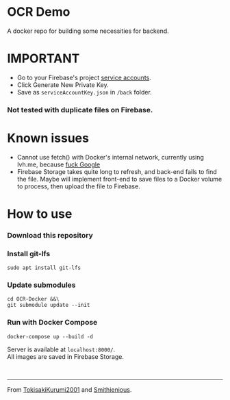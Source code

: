 # OCR Demo
A docker repo for building some necessities for backend.

# IMPORTANT
- Go to your Firebase's project [service accounts](https://console.firebase.google.com/project/_/settings/serviceaccounts/adminsdk).
- Click Generate New Private Key.
- Save as `serviceAccountKey.json` in `/back` folder.
### Not tested with duplicate files on Firebase.

# Known issues
- Cannot use fetch() with Docker's internal network, currently using lvh.me, because [fuck Google](https://bugs.chromium.org/p/chromium/issues/detail?id=67743)
- Firebase Storage takes quite long to refresh, and back-end fails to find the file. Maybe will implement front-end to save files to a Docker volume to process, then upload the file to Firebase.

# How to use
### Download this repository
### Install git-lfs
```
sudo apt install git-lfs
```
### Update submodules
```
cd OCR-Docker &&\
git submodule update --init
```

### Run with Docker Compose
```
docker-compose up --build -d
```
Server is available at `localhost:8000/`.\
All images are saved in Firebase Storage.

<br />

---

From [TokisakiKurumi2001](https://github.com/TokisakiKurumi2001) and [Smithienious](https://github.com/Smithienious).

